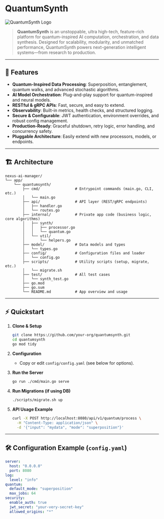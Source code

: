 # QuantumSynth

![QuantumSynth Logo](https://via.placeholder.com/600x150?text=QuantumSynth)

> **QuantumSynth** is an unstoppable, ultra high-tech, feature-rich platform for quantum-inspired AI computation, orchestration, and data synthesis. Designed for scalability, modularity, and unmatched performance, QuantumSynth powers next-generation intelligent systems—from research to production.

---

## 🚀 Features

- **Quantum-Inspired Data Processing**: Superposition, entanglement, quantum walks, and advanced stochastic algorithms.
- **AI Model Orchestration**: Plug-and-play support for quantum-inspired and neural models.
- **RESTful & gRPC APIs**: Fast, secure, and easy to extend.
- **Observability**: Built-in metrics, health checks, and structured logging.
- **Secure & Configurable**: JWT authentication, environment overrides, and robust config management.
- **Production-Ready**: Graceful shutdown, retry logic, error handling, and concurrency safety.
- **Pluggable Architecture**: Easily extend with new processors, models, or endpoints.

---

## 🏗️ Architecture

```
nexus-ai-manager/
└── app/
    └── quantumsynth/
        ├── cmd/                # Entrypoint commands (main.go, CLI, etc.)
        │   └── main.go
        ├── api/                # API layer (REST/gRPC endpoints)
        │   ├── handler.go
        │   └── routes.go
        ├── internal/           # Private app code (business logic, core algorithms)
        │   ├── synth/
        │   │   ├── processor.go
        │   │   └── quantum.go
        │   └── util/
        │       └── helpers.go
        ├── model/              # Data models and types
        │   └── types.go
        ├── config/             # Configuration files and loader
        │   └── config.go
        ├── scripts/            # Utility scripts (setup, migrate, etc.)
        │   └── migrate.sh
        ├── test/               # All test cases
        │   └── synth_test.go
        ├── go.mod
        ├── go.sum
        └── README.md           # App overview and usage
```

---

## ⚡ Quickstart

1. **Clone & Setup**
    ```bash
    git clone https://github.com/your-org/quantumsynth.git
    cd quantumsynth
    go mod tidy
    ```

2. **Configuration**
    - Copy or edit `config/config.yaml` (see below for options).

3. **Run the Server**
    ```bash
    go run ./cmd/main.go serve
    ```

4. **Run Migrations (if using DB)**
    ```bash
    ./scripts/migrate.sh up
    ```

5. **API Usage Example**

    ```bash
    curl -X POST http://localhost:8080/api/v1/quantum/process \
      -H "Content-Type: application/json" \
      -d '{"input": "mydata", "mode": "superposition"}'
    ```

---

## 🛠️ Configuration Example (`config.yaml`)

```yaml
server:
  host: "0.0.0.0"
  port: 8080
log:
  level: "info"
quantum:
  default_mode: "superposition"
  max_jobs: 64
security:
  enable_auth: true
  jwt_secret: "your-very-secret-key"
  allowed_origins: "*"
```

